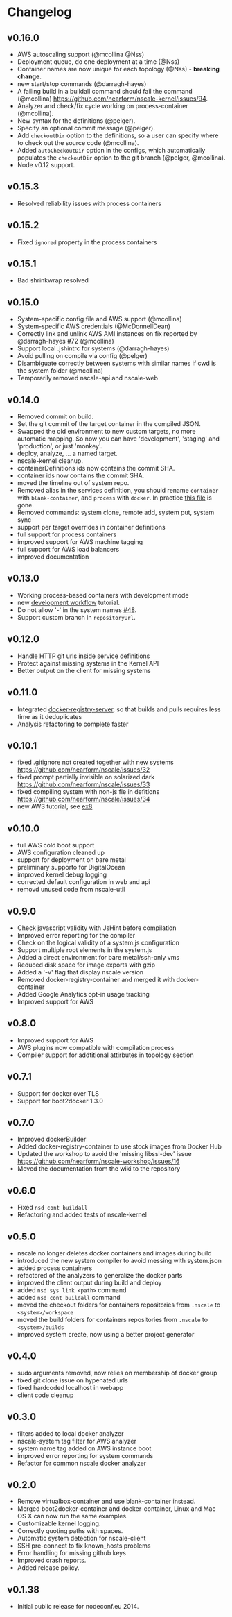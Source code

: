 Changelog
=========

v0.16.0
-------

* AWS autoscaling support (@mcollina @Nss)
* Deployment queue, do one deployment at a time (@Nss)
* Container names are now unique for each topology (@Nss) - __breaking
  change__.
* new start/stop commands (@darragh-hayes)
* A failing build in a buildall command should fail the command
  (@mcollina) https://github.com/nearform/nscale-kernel/issues/94.
* Analyzer and check/fix cycle working on process-container (@mcollina).
* New syntax for the definitions (@pelger).
* Specify an optional commit message (@pelger).
* Add `checkoutDir` option to the definitions, so a user can specify
  where to check out the source code (@mcollina).
* Added `autoCheckoutDir` option in the configs, which automatically
  populates the `checkoutDir` option to the git branch (@pelger,
  @mcollina).
* Node v0.12 support.

v0.15.3
-------

* Resolved reliability issues with process containers

v0.15.2
-------

* Fixed `ignored` property in the process containers

v0.15.1
-------

* Bad shrinkwrap resolved

v0.15.0
-------

* System-specific config file and AWS support (@mcollina)
* System-specific AWS credentials (@McDonnellDean)
* Correctly link and unlink AWS AMI instances on fix
  reported by @darragh-hayes #72 (@mcollina)
* Support local .jshintrc for systems (@darragh-hayes)
* Avoid pulling on compile via config (@pelger)
* Disambiguate correctly between systems with similar names if
  cwd is the system folder (@mcollina)
* Temporarily removed nscale-api and nscale-web

v0.14.0
-------

* Removed commit on build.
* Set the git commit of the target container in the compiled JSON.
* Swapped the old environment to new custom targets, no more
  automatic mapping. So now you can have 'development', 'staging' and
  'production', or just 'monkey'.
* deploy, analyze, ... a named target.
* nscale-kernel cleanup.
* containerDefinitions ids now contains the commit SHA.
* container ids now contains the commit SHA.
* moved the timeline out of system repo.
* Removed alias in the services definition, you should rename
  `container` with `blank-container`, and `process` with `docker`.
  In practice [this file](https://github.com/nearform/nscale-compiler/blob/6ad5fb828f57ff68b7dc6f5e6a27536526a67969/map/mappings.js#L1-L24)
  is gone.
* Removed commands: system clone, remote add, system put, system sync
* support per target overrides in container definitions
* full support for process containers
* improved support for AWS machine tagging
* full support for AWS load balancers
* improved documentation


v0.13.0
-------

* Working process-based containers with development mode
* new [development workflow](https://github.com/nearform/nscale-workshop/blob/master/development-workflow.md)
  tutorial.
* Do not allow '-' in the system names [#48](https://github.com/nearform/nscale/issues/48).
* Support custom branch in `repositoryUrl`.

v0.12.0
-------

* Handle HTTP git urls inside service definitions
* Protect against missing systems in the Kernel API
* Better output on the client for missing systems

v0.11.0
-------

* Integrated
  [docker-registry-server](http://npm.im/docker-registry-server),
  so that builds and pulls requires less time as it deduplicates
* Analysis refactoring to complete faster

v0.10.1
-------

* fixed .gitignore not created together with new systems
  https://github.com/nearform/nscale/issues/32
* fixed prompt partially invisible on solarized dark
  https://github.com/nearform/nscale/issues/33
* fixed compiling system with non-js fle in defitions
  https://github.com/nearform/nscale/issues/34
* new AWS tutorial, see
  [ex8](https://github.com/nearform/nscale-workshop/blob/master/ex8.md)


v0.10.0
------

* full AWS cold boot support
* AWS configuration cleaned up
* support for deployment on bare metal
* preliminary supporto for DigitalOcean
* improved kernel debug logging
* corrected default configuration in web and api
* removd unused code from nscale-util

v0.9.0
------

* Check javascript validity with JsHint before compilation
* Improved error reporting for the compiler
* Check on the logical validity of a system.js configuration
* Support multiple root elements in the system.js
* Added a direct environment for bare metal/ssh-only vms
* Reduced disk space for image exports with gzip
* Added a '-v' flag that display nscale version
* Removed docker-registry-container and merged it with docker-container
* Added Google Analytics opt-in usage tracking
* Improved support for AWS

v0.8.0
------

* Improved support for AWS
* AWS plugins now compatible with compilation process
* Compiler support for addtitional attirbutes in topology section

v0.7.1
------

* Support for docker over TLS
* Support for boot2docker 1.3.0

v0.7.0
------

* Improved dockerBuilder
* Added docker-registry-container to use stock images from Docker Hub
* Updated the workshop to avoid the 'missing libssl-dev' issue
  https://github.com/nearform/nscale-workshop/issues/16
* Moved the documentation from the wiki to the repository

v0.6.0
------

* Fixed `nsd cont buildall`
* Refactoring and added tests of nscale-kernel

v0.5.0
------

* nscale no longer deletes docker containers and images during build
* introduced the new system compiler to avoid messing with system.json
* added process containers
* refactored of the analyzers to generalize the docker parts
* improved the client output during build and deploy
* added `nsd sys link <path>` command
* added `nsd cont buildall` command
* moved the checkout folders for containers repositories from `.nscale`
  to `<system>/workspace`
* moved the build folders for containers repositories from `.nscale`
  to `<system>/builds`
* improved system create, now using a better project generator

v0.4.0
------

* sudo arguments removed, now relies on membership of docker group
* fixed git clone issue on hypenated urls
* fixed hardcoded localhost in webapp
* client code cleanup


v0.3.0
------

* filters added to local docker analyzer
* nscale-system tag filter for AWS analyzer
* system name tag added on AWS instance boot
* improved error reporting for system commands
* Refactor for common nscale docker analyzer


v0.2.0
------

* Remove virtualbox-container and use blank-container instead.
* Merged boot2docker-container and docker-container,
  Linux and Mac OS X can now run the same examples.
* Customizable kernel logging.
* Correctly quoting paths with spaces.
* Automatic system detection for nscale-client
* SSH pre-connect to fix known\_hosts problems
* Error handling for missing github keys
* Improved crash reports.
* Added release policy.

v0.1.38
------

* Initial public release for nodeconf.eu 2014.

